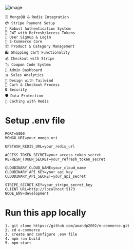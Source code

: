 ![image](https://github.com/user-attachments/assets/cad844c2-e8f2-4f74-8a46-cba34a6ee1c4)

    🗄️ MongoDB & Redis Integration
    💳 Stripe Payment Setup
    🔐 Robust Authentication System
    🔑 JWT with Refresh/Access Tokens
    📝 User Signup & Login
    🛒 E-Commerce Core
    📦 Product & Category Management
    🛍️ Shopping Cart Functionality
    💰 Checkout with Stripe
    🏷️ Coupon Code System
    👑 Admin Dashboard
    📊 Sales Analytics
    🎨 Design with Tailwind
    🛒 Cart & Checkout Process
    🔒 Security
    🛡️ Data Protection
    🚀 Caching with Redis

# Setup .env file
    PORT=5000
    MONGO_URI=your_mongo_uri
  
    UPSTASH_REDIS_URL=your_redis_url
  
    ACCESS_TOKEN_SECRET=your_access_token_secret
    REFRESH_TOKEN_SECRET=your_refresh_token_secret
  
    CLOUDINARY_CLOUD_NAME=your_cloud_name
    CLOUDINARY_API_KEY=your_api_key
    CLOUDINARY_API_SECRET=your_api_secret
  
    STRIPE_SECRET_KEY=your_stripe_secret_key
    CLIENT_URL=http://localhost:5173
    NODE_ENV=development

# Run this app locally
    1. git clone https://github.com/anandp2002/e-commerce.git
    2. cd e-commerce
    3. create and configure .env file
    4. npm run build
    5. npm start
